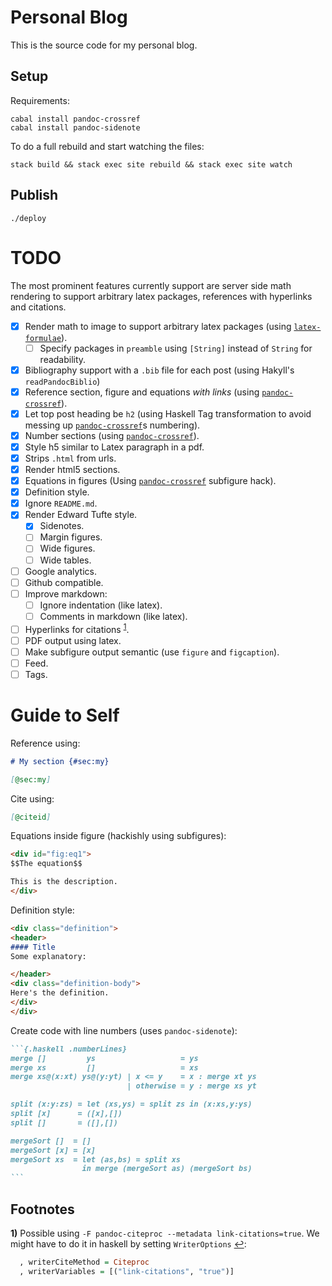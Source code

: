 
# Personal Blog

This is the source code for my personal blog.

## Setup

Requirements:

```
cabal install pandoc-crossref
cabal install pandoc-sidenote
```

To do a full rebuild and start watching the files:

```
stack build && stack exec site rebuild && stack exec site watch
```

## Publish

```
./deploy
```

# TODO

The most prominent features currently support are server side math rendering to support arbitrary latex packages, references with hyperlinks and citations.

- [x] Render math to image to support arbitrary latex packages (using [`latex-formulae`](https://github.com/liamoc/latex-formulae)).
  - [ ] Specify packages in `preamble` using `[String]` instead of `String` for readability.
- [x] Bibliography support with a `.bib` file for each post (using Hakyll's `readPandocBiblio`)
- [x] Reference section, figure and equations *with links* (using [`pandoc-crossref`](https://lierdakil.github.io/pandoc-crossref/)).
- [x] Let top post heading be `h2` (using Haskell Tag transformation to avoid messing up [`pandoc-crossref`]s numbering).
- [x] Number sections (using [`pandoc-crossref`]).
- [x] Style h5 similar to Latex paragraph in a pdf.
- [x] Strips `.html` from urls.
- [x] Render html5 sections.
- [x] Equations in figures (Using [`pandoc-crossref`] subfigure hack).
- [x] Definition style.
- [x] Ignore `README.md`.
- [x] Render Edward Tufte style.
  - [x] Sidenotes.
  - [ ] Margin figures.
  - [ ] Wide figures.
  - [ ] Wide tables.
- [ ] Google analytics.
- [ ] Github compatible.
- [ ] Improve markdown:
  - [ ] Ignore indentation (like latex).
  - [ ] Comments in markdown (like latex).
- [ ] Hyperlinks for citations <sup id="a1">[1](#link-citation-footnote)</sup>.
- [ ] PDF output using latex.
- [ ] Make subfigure output semantic (use `figure` and `figcaption`).
- [ ] Feed.
- [ ] Tags.

# Guide to Self

Reference using:

```md
# My section {#sec:my}

[@sec:my]
```

Cite using:

```md
[@citeid]
```

Equations inside figure (hackishly using subfigures):

```md
<div id="fig:eq1">
$$The equation$$

This is the description.
</div>
```

Definition style:

```md
<div class="definition">
<header>
#### Title
Some explanatory:

</header>
<div class="definition-body">
Here's the definition.
</div>
</div>
```

Create code with line numbers (uses `pandoc-sidenote`):

~~~~~~~~~~md
```{.haskell .numberLines}
merge []         ys                   = ys
merge xs         []                   = xs
merge xs@(x:xt) ys@(y:yt) | x <= y    = x : merge xt ys
                          | otherwise = y : merge xs yt

split (x:y:zs) = let (xs,ys) = split zs in (x:xs,y:ys)
split [x]      = ([x],[])
split []       = ([],[])

mergeSort []  = []
mergeSort [x] = [x]
mergeSort xs  = let (as,bs) = split xs
                in merge (mergeSort as) (mergeSort bs)
```
~~~~~~~~~~

## Footnotes

<b id="link-citation-footnote">1)</b>
Possible using `-F pandoc-citeproc --metadata link-citations=true`. We might have to do it in haskell by setting `WriterOptions` [↩](#a1):

```haskell
  , writerCiteMethod = Citeproc 
  , writerVariables = [("link-citations", "true")] 
```

[`pandoc-crossref`]: https://lierdakil.github.io/pandoc-crossref/
